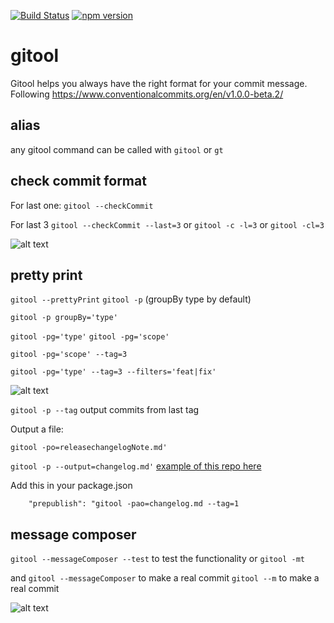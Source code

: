 [![Build Status](https://travis-ci.org/stefdelec/gitool.svg?branch=master)](https://travis-ci.org/stefdelec/gitool)
[![npm version](https://img.shields.io/npm/v/gitool.svg?style=flat)](https://www.npmjs.com/package/gitool)

# gitool

Gitool helps you always have the right format for your commit message.
Following https://www.conventionalcommits.org/en/v1.0.0-beta.2/

## alias
any gitool command can be called with ```gitool``` or ```gt```

## check commit format

For last one:
```gitool --checkCommit```

For last 3
```gitool --checkCommit --last=3```
or ```gitool -c -l=3```
or ```gitool -cl=3```


![alt text](https://raw.githubusercontent.com/stefdelec/gitool/master/readme/commitchecker.png)

## pretty print

```gitool --prettyPrint```
```gitool -p``` (groupBy type by default)

```gitool -p groupBy='type'```

```gitool -pg='type'```
```gitool -pg='scope'```

```gitool -pg='scope' --tag=3```

```gitool -pg='type' --tag=3 --filters='feat|fix'```


![alt text](https://raw.githubusercontent.com/stefdelec/gitool/master/readme/commitprettier.png)

```gitool -p --tag``` output commits from last tag

Output a file:

```gitool -po=releasechangelogNote.md'```

```gitool -p --output=changelog.md'```
[example of this repo here](https://github.com/stefdelec/gitool/blob/master/changelog.md)

Add this in your package.json
```
    "prepublish": "gitool -pao=changelog.md --tag=1
```
## message composer

```gitool --messageComposer --test``` to test the functionality
or ```gitool -mt```

and
```gitool --messageComposer``` to make a real commit
```gitool --m``` to make a real commit


![alt text](https://raw.githubusercontent.com/stefdelec/gitool/master/readme/messagecomposer.png)
